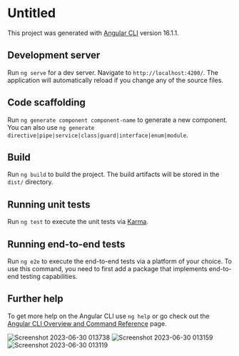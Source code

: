 # Untitled

This project was generated with [Angular CLI](https://github.com/angular/angular-cli) version 16.1.1.

## Development server

Run `ng serve` for a dev server. Navigate to `http://localhost:4200/`. The application will automatically reload if you change any of the source files.

## Code scaffolding

Run `ng generate component component-name` to generate a new component. You can also use `ng generate directive|pipe|service|class|guard|interface|enum|module`.

## Build

Run `ng build` to build the project. The build artifacts will be stored in the `dist/` directory.

## Running unit tests

Run `ng test` to execute the unit tests via [Karma](https://karma-runner.github.io).

## Running end-to-end tests

Run `ng e2e` to execute the end-to-end tests via a platform of your choice. To use this command, you need to first add a package that implements end-to-end testing capabilities.

## Further help

To get more help on the Angular CLI use `ng help` or go check out the [Angular CLI Overview and Command Reference](https://angular.io/cli) page.


![Screenshot 2023-06-30 013738](https://github.com/hadi0o/farsi-weather-angular/assets/98053330/970ac237-98d8-4c37-8127-bb94f6f2db28)
![Screenshot 2023-06-30 013159](https://github.com/hadi0o/farsi-weather-angular/assets/98053330/21be79f6-b7e2-40f7-a60a-e043ea5de265)
![Screenshot 2023-06-30 013119](https://github.com/hadi0o/farsi-weather-angular/assets/98053330/5c756212-ad65-4477-a9bb-2faaf78e2f69)

